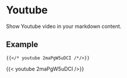 # Youtube

Show Youtube video in your markdown content.

## Example

```tpl
{{</* youtube 2maPgW5uDCI /*/>}}
```

{{< youtube 2maPgW5uDCI />}}
